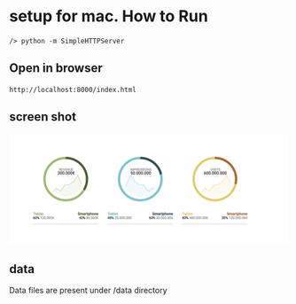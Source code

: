 # setup for mac. How to Run
```
/> python -m SimpleHTTPServer
```
## Open in browser 
```
http://localhost:8000/index.html
```

## screen shot 
![alt text](https://raw.githubusercontent.com/pratapdd/D3JS-Project/master/screenshot.png)

## data
Data files are present under /data directory

## 